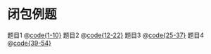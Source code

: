 # 闭包例题

题目1
@[code{1-10}](./code/closure.js)
题目2
@[code{12-22}](./code/closure.js)
题目3
@[code{25-37}](./code/closure.js)
题目4
@[code{39-54}](./code/closure.js)
